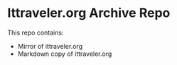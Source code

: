 # Ittraveler.org Archive Repo

This repo contains:
* Mirror of ittraveler.org
* Markdown copy of ittraveler.org



